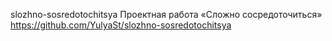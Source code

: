 slozhno-sosredotochitsya
Проектная работа «Сложно сосредоточиться» https://github.com/YulyaSt/slozhno-sosredotochitsya
